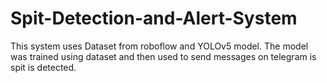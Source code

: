 # Spit-Detection-and-Alert-System

This system uses Dataset from roboflow and YOLOv5 model.
The model was trained using dataset and then used to send messages on telegram is spit is detected.
